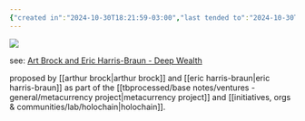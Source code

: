 ```yaml
---
{"created in":"2024-10-30T18:21:59-03:00","last tended to":"2024-10-30T18:25:29-03:00","tags":["framework","economics","systemsdesign","metasystemsdesign","design","🌱","holochain"],"dg-publish":true,"notestage":["🌱"],"permalink":"/models-and-frameworks/design/deep-wealth/","dgPassFrontmatter":true,"created":"2024-10-30T18:21:59.505-03:00","updated":"2024-10-30T18:25:29.223-03:00"}
---
```


![](https://i.imgur.com/R0bnPkL.png)

see: [Art Brock and Eric Harris-Braun - Deep Wealth](https://www.youtube.com/watch?v=kN9ykoFT-1Q&list=PLj8H7uBaUwDvd18QrEPugPMD5Z6Y0W-vB&index=17)

proposed by [[arthur brock\|arthur brock]] and [[eric harris-braun\|eric harris-braun]] as part of the [[tbprocessed/base notes/ventures - general/metacurrency project\|metacurrency project]] and [[initiatives, orgs & communities/lab/holochain\|holochain]].